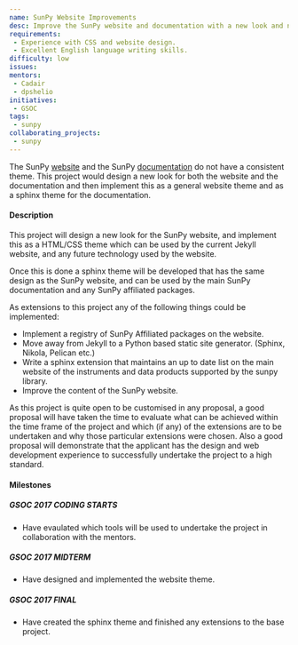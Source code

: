 ```yaml
---
name: SunPy Website Improvements
desc: Improve the SunPy website and documentation with a new look and new features.
requirements:
 - Experience with CSS and website design.
 - Excellent English language writing skills.
difficulty: low
issues:
mentors: 
 - Cadair
 - dpshelio
initiatives:
 - GSOC
tags:
 - sunpy
collaborating_projects:
 - sunpy
---
```


The SunPy [website](http://sunpy.org) and the SunPy [documentation](http://docs.sunpy.org) do
not have a consistent theme. This project would design a new look for both the
website and the documentation and then implement this as a general website theme
and as a sphinx theme for the documentation.

#### Description

This project will design a new look for the SunPy website, and implement this as
a HTML/CSS theme which can be used by the current Jekyll website, and any future
technology used by the website. 

Once this is done a sphinx theme will be developed that has the same design as
the SunPy website, and can be used by the main SunPy documentation and any SunPy
affiliated packages.

As extensions to this project any of the following things could be implemented:

* Implement a registry of SunPy Affiliated packages on the website.
* Move away from Jekyll to a Python based static site generator. (Sphinx, Nikola, Pelican etc.)
* Write a sphinx extension that maintains an up to date list on the main website
  of the instruments and data products supported by the sunpy library.
* Improve the content of the SunPy website.


As this project is quite open to be customised in any proposal, a good proposal
will have taken the time to evaluate what can be achieved within the time frame
of the project and which (if any) of the extensions are to be undertaken and why
those particular extensions were chosen. Also a good proposal will demonstrate
that the applicant has the design and web development experience to successfully
undertake the project to a high standard.

#### Milestones

##### GSOC 2017 CODING STARTS

* Have evaulated which tools will be used to undertake the project in collaboration with the mentors.

##### GSOC 2017 MIDTERM

* Have designed and implemented the website theme.

##### GSOC 2017 FINAL

* Have created the sphinx theme and finished any extensions to the base project.

